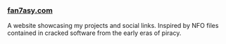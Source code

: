 ### [fan7asy.com](https://fan7asy.com/)

A website showcasing my projects and social links. Inspired by NFO files contained in cracked software from the early eras of piracy.

